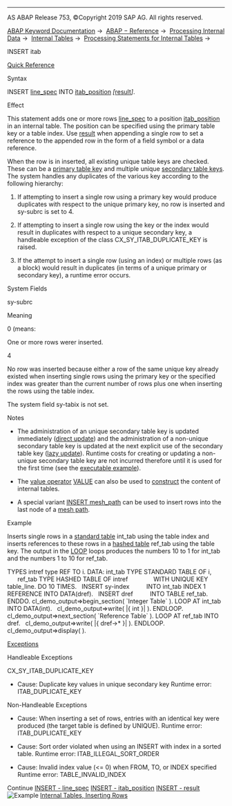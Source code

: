   

* * *

AS ABAP Release 753, ©Copyright 2019 SAP AG. All rights reserved.

[ABAP Keyword Documentation](javascript:call_link\('abenabap.htm'\)) →  [ABAP − Reference](javascript:call_link\('abenabap_reference.htm'\)) →  [Processing Internal Data](javascript:call_link\('abenabap_data_working.htm'\)) →  [Internal Tables](javascript:call_link\('abenitab.htm'\)) →  [Processing Statements for Internal Tables](javascript:call_link\('abentable_processing_statements.htm'\)) → 

INSERT itab

[Quick Reference](javascript:call_link\('abapinsert_itab_shortref.htm'\))

Syntax

INSERT [line\_spec](javascript:call_link\('abapinsert_itab_linespec.htm'\)) INTO [itab\_position](javascript:call_link\('abapinsert_itab_position.htm'\)) *\[*[result](javascript:call_link\('abapinsert_itab_result.htm'\))*\]*.

Effect

This statement adds one or more rows [line\_spec](javascript:call_link\('abapinsert_itab_linespec.htm'\)) to a position [itab\_position](javascript:call_link\('abapinsert_itab_position.htm'\)) in an internal table. The position can be specified using the primary table key or a table index. Use [result](javascript:call_link\('abapinsert_itab_result.htm'\)) when appending a single row to set a reference to the appended row in the form of a field symbol or a data reference.

When the row is in inserted, all existing unique table keys are checked. These can be a [primary table key](javascript:call_link\('abenprimary_table_key_glosry.htm'\) "Glossary Entry") and multiple unique [secondary table keys](javascript:call_link\('abensecondary_table_key_glosry.htm'\) "Glossary Entry"). The system handles any duplicates of the various key according to the following hierarchy:

1.  If attempting to insert a single row using a primary key would produce duplicates with respect to the unique primary key, no row is inserted and sy-subrc is set to 4.
    
2.  If attempting to insert a single row using the key or the index would result in duplicates with respect to a unique secondary key, a handleable exception of the class CX\_SY\_ITAB\_DUPLICATE\_KEY is raised.
    
3.  If the attempt to insert a single row (using an index) or multiple rows (as a block) would result in duplicates (in terms of a unique primary or secondary key), a runtime error occurs.
    

System Fields

sy-subrc

Meaning

0 (means:

One or more rows werer inserted.

4

No row was inserted because either a row of the same unique key already existed when inserting single rows using the primary key or the specified index was greater than the current number of rows plus one when inserting the rows using the table index.

The system field sy-tabix is not set.

Notes

-   The administration of an unique secondary table key is updated immediately ([direct update](javascript:call_link\('abendirect_update_glosry.htm'\) "Glossary Entry")) and the administration of a non-unique secondary table key is updated at the next explicit use of the secondary table key ([lazy update](javascript:call_link\('abenlazy_update_glosry.htm'\) "Glossary Entry")). Runtime costs for creating or updating a non-unique secondary table key are not incurred therefore until it is used for the first time (see the [executable example](javascript:call_link\('abendelete_itab_using_key_abexa.htm'\))).
    
-   The [value operator](javascript:call_link\('abenvalue_operator_glosry.htm'\) "Glossary Entry") [VALUE](javascript:call_link\('abenconstructor_expression_value.htm'\)) can also be used to [construct](javascript:call_link\('abenvalue_constructor_params_itab.htm'\)) the content of internal tables.
    
-   A special variant [INSERT mesh\_path](javascript:call_link\('abenmesh_insert.htm'\)) can be used to insert rows into the last node of a [mesh path](javascript:call_link\('abenmesh_path_glosry.htm'\) "Glossary Entry").
    

Example

Inserts single rows in a [standard table](javascript:call_link\('abenstandard_table_glosry.htm'\) "Glossary Entry") int\_tab using the table index and inserts references to these rows in a [hashed table](javascript:call_link\('abenhashed_table_glosry.htm'\) "Glossary Entry") ref\_tab using the table key. The output in the [LOOP](javascript:call_link\('abaploop_at_itab.htm'\)) loops produces the numbers 10 to 1 for int\_tab and the numbers 1 to 10 for ref\_tab.

TYPES intref type REF TO i.
DATA: int\_tab TYPE STANDARD TABLE OF i,
      ref\_tab TYPE HASHED TABLE OF intref
              WITH UNIQUE KEY table\_line.
DO 10 TIMES.
  INSERT sy-index
         INTO int\_tab INDEX 1
         REFERENCE INTO DATA(dref).
  INSERT dref
         INTO TABLE ref\_tab.
ENDDO.
cl\_demo\_output=>begin\_section( \`Integer Table\` ).
LOOP AT int\_tab INTO DATA(int).
  cl\_demo\_output=>write( |{ int }| ).
ENDLOOP.
cl\_demo\_output=>next\_section( \`Reference Table\` ).
LOOP AT ref\_tab INTO dref.
  cl\_demo\_output=>write( |{ dref->\* }| ).
ENDLOOP.
cl\_demo\_output=>display( ).

[Exceptions](javascript:call_link\('abenabap_language_exceptions.htm'\))

Handleable Exceptions

CX\_SY\_ITAB\_DUPLICATE\_KEY

-   Cause: Duplicate key values in unique secondary key
    Runtime error: ITAB\_DUPLICATE\_KEY
    

Non-Handleable Exceptions

-   Cause: When inserting a set of rows, entries with an identical key were produced (the target table is defined by UNIQUE).
    Runtime error: ITAB\_DUPLICATE\_KEY
    
-   Cause: Sort order violated when using an INSERT with index in a sorted table.
    Runtime error: ITAB\_ILLEGAL\_SORT\_ORDER
    
-   Cause: Invalid index value (<= 0) when FROM, TO, or INDEX specified
    Runtime error: TABLE\_INVALID\_INDEX
    

Continue
[INSERT - line\_spec](javascript:call_link\('abapinsert_itab_linespec.htm'\))
[INSERT - itab\_position](javascript:call_link\('abapinsert_itab_position.htm'\))
[INSERT - result](javascript:call_link\('abapinsert_itab_result.htm'\))
![Example](exa.gif "Example") [Internal Tables, Inserting Rows](javascript:call_link\('abeninsert_lines_abexa.htm'\))